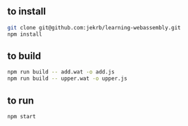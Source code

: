## to install

```bash
git clone git@github.com:jekrb/learning-webassembly.git
npm install
```

## to build

```bash
npm run build -- add.wat -o add.js
npm run build -- upper.wat -o upper.js
```

## to run
```bash
npm start
```
